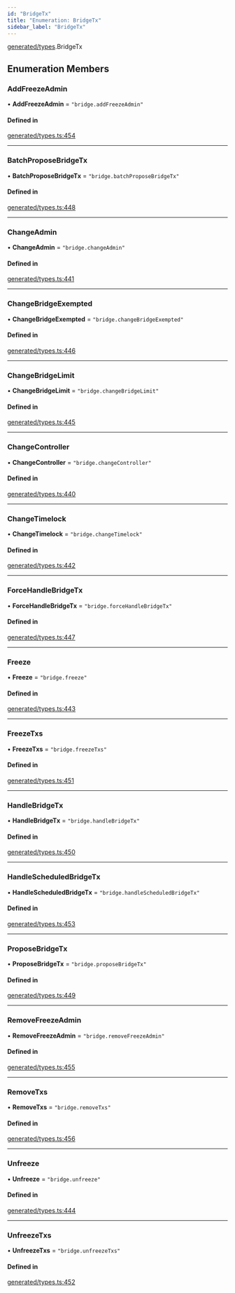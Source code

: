 ```yaml
---
id: "BridgeTx"
title: "Enumeration: BridgeTx"
sidebar_label: "BridgeTx"
---
```


[generated/types](../../../../modules/Generated/Types/Types.md).BridgeTx

## Enumeration Members

### AddFreezeAdmin

• **AddFreezeAdmin** = ``"bridge.addFreezeAdmin"``

#### Defined in

[generated/types.ts:454](https://github.com/PolymeshAssociation/polymesh-sdk/blob/c53723bab/src/generated/types.ts#L454)

___

### BatchProposeBridgeTx

• **BatchProposeBridgeTx** = ``"bridge.batchProposeBridgeTx"``

#### Defined in

[generated/types.ts:448](https://github.com/PolymeshAssociation/polymesh-sdk/blob/c53723bab/src/generated/types.ts#L448)

___

### ChangeAdmin

• **ChangeAdmin** = ``"bridge.changeAdmin"``

#### Defined in

[generated/types.ts:441](https://github.com/PolymeshAssociation/polymesh-sdk/blob/c53723bab/src/generated/types.ts#L441)

___

### ChangeBridgeExempted

• **ChangeBridgeExempted** = ``"bridge.changeBridgeExempted"``

#### Defined in

[generated/types.ts:446](https://github.com/PolymeshAssociation/polymesh-sdk/blob/c53723bab/src/generated/types.ts#L446)

___

### ChangeBridgeLimit

• **ChangeBridgeLimit** = ``"bridge.changeBridgeLimit"``

#### Defined in

[generated/types.ts:445](https://github.com/PolymeshAssociation/polymesh-sdk/blob/c53723bab/src/generated/types.ts#L445)

___

### ChangeController

• **ChangeController** = ``"bridge.changeController"``

#### Defined in

[generated/types.ts:440](https://github.com/PolymeshAssociation/polymesh-sdk/blob/c53723bab/src/generated/types.ts#L440)

___

### ChangeTimelock

• **ChangeTimelock** = ``"bridge.changeTimelock"``

#### Defined in

[generated/types.ts:442](https://github.com/PolymeshAssociation/polymesh-sdk/blob/c53723bab/src/generated/types.ts#L442)

___

### ForceHandleBridgeTx

• **ForceHandleBridgeTx** = ``"bridge.forceHandleBridgeTx"``

#### Defined in

[generated/types.ts:447](https://github.com/PolymeshAssociation/polymesh-sdk/blob/c53723bab/src/generated/types.ts#L447)

___

### Freeze

• **Freeze** = ``"bridge.freeze"``

#### Defined in

[generated/types.ts:443](https://github.com/PolymeshAssociation/polymesh-sdk/blob/c53723bab/src/generated/types.ts#L443)

___

### FreezeTxs

• **FreezeTxs** = ``"bridge.freezeTxs"``

#### Defined in

[generated/types.ts:451](https://github.com/PolymeshAssociation/polymesh-sdk/blob/c53723bab/src/generated/types.ts#L451)

___

### HandleBridgeTx

• **HandleBridgeTx** = ``"bridge.handleBridgeTx"``

#### Defined in

[generated/types.ts:450](https://github.com/PolymeshAssociation/polymesh-sdk/blob/c53723bab/src/generated/types.ts#L450)

___

### HandleScheduledBridgeTx

• **HandleScheduledBridgeTx** = ``"bridge.handleScheduledBridgeTx"``

#### Defined in

[generated/types.ts:453](https://github.com/PolymeshAssociation/polymesh-sdk/blob/c53723bab/src/generated/types.ts#L453)

___

### ProposeBridgeTx

• **ProposeBridgeTx** = ``"bridge.proposeBridgeTx"``

#### Defined in

[generated/types.ts:449](https://github.com/PolymeshAssociation/polymesh-sdk/blob/c53723bab/src/generated/types.ts#L449)

___

### RemoveFreezeAdmin

• **RemoveFreezeAdmin** = ``"bridge.removeFreezeAdmin"``

#### Defined in

[generated/types.ts:455](https://github.com/PolymeshAssociation/polymesh-sdk/blob/c53723bab/src/generated/types.ts#L455)

___

### RemoveTxs

• **RemoveTxs** = ``"bridge.removeTxs"``

#### Defined in

[generated/types.ts:456](https://github.com/PolymeshAssociation/polymesh-sdk/blob/c53723bab/src/generated/types.ts#L456)

___

### Unfreeze

• **Unfreeze** = ``"bridge.unfreeze"``

#### Defined in

[generated/types.ts:444](https://github.com/PolymeshAssociation/polymesh-sdk/blob/c53723bab/src/generated/types.ts#L444)

___

### UnfreezeTxs

• **UnfreezeTxs** = ``"bridge.unfreezeTxs"``

#### Defined in

[generated/types.ts:452](https://github.com/PolymeshAssociation/polymesh-sdk/blob/c53723bab/src/generated/types.ts#L452)
